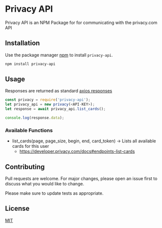 # Privacy API

Privacy API is an NPM Package for for communicating with the privacy.com API

## Installation

Use the package manager [npm](https://www.npmjs.com/get-npm) to install `privacy-api`.

```bash
npm install privacy-api
```

## Usage

Responses are returned as standard [axios responses](https://github.com/axios/axios#response-schema)

```javascript
const privacy = require('privacy-api');
let privacy_api = new privacy(<API-KEY>);
let response = await privacy_api.list_cards();

console.log(response.data);
```

### Available Functions

 - list_cards(page, page_size, begin, end, card_token) &#8594; Lists all available cards for this user
   - https://developer.privacy.com/docs#endpoints-list-cards

## Contributing
Pull requests are welcome. For major changes, please open an issue first to discuss what you would like to change.

Please make sure to update tests as appropriate.

## License
[MIT](https://choosealicense.com/licenses/mit/)
